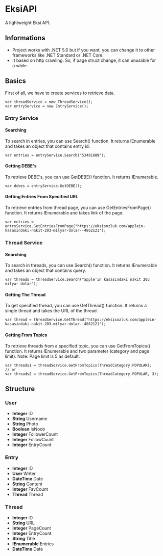 # EksiAPI
A lightweight Eksi API.

## Informations
- Project works with .NET 5.0 but if you want, you can change it to other frameworks like .NET Standard or .NET Core.
- It based on http crawling. So, if page struct change, it can unusable for a while.

## Basics

First of all, we have to create services to retrieve data.

```
var threadService = new ThreadService();
var entryService = new EntryService();
```

### Entry Service

#### Searching

To search in entries, you can use Search() function. It returns IEnumerable<Entry> and takes an object that contains entry id.

```
var entries = entryService.Search("53401889");
```

#### Getting DEBE's

To retrieve DEBE's, you can use GetDEBE() function. It returns IEnumerable<Entry>.

```
var debes = entryService.GetDEBE();
```

#### Getting Entries From Specified URL

To retrieve entries from thread page, you can use GetEntriesFromPage() function. It returns IEnumerable<Entry> and takes link of the page.

```
var entries = entryService.GetEntriesFromPage("https://eksisozluk.com/applein-kasasindaki-nakit-203-milyar-dolar--4862121");
```

### Thread Service

#### Searching

To search in threads, you can use Search() function. It returns IEnumerable<Thread> and takes an object that contains query.

```
var threads = threadService.Search("apple'ın kasasındaki nakit 203 milyar dolar");
```

#### Getting The Thread

To get specified thread, you can use GetThread() function. It returns a single thread and takes the URL of the thread.

```
var thread = threadService.GetThread("https://eksisozluk.com/applein-kasasindaki-nakit-203-milyar-dolar--4862121");
```

#### Getting From Topics

To retrieve threads from a specified topic, you can use GetFromTopics() function. It returns IEnumerable<Thread> and two parameter (category and page limit).
Note: Page limit is 5 as default.

```
var threads1 = threadService.GetFromTopics(ThreadCategory.POPULAR);
// or
var threads2 = threadService.GetFromTopics(ThreadCategory.POPULAR, 3);
```

## Structure

### User

- **Integer** ID
- **String** Username
- **String** Photo
- **Boolean** IsNoob
- **Integer** FollowerCount
- **Integer** FollowCount
- **Integer** EntryCount

### Entry

- **Integer** ID
- **User** Writer
- **DateTime** Date
- **String** Content
- **Integer** FavCount
- **Thread** Thread

### Thread

- **Integer** ID
- **String** URL
- **Integer** PageCount
- **Integer** EntryCount
- **String** Title
- **IEnumerable<Entry>** Entries
- **DateTime** Date

